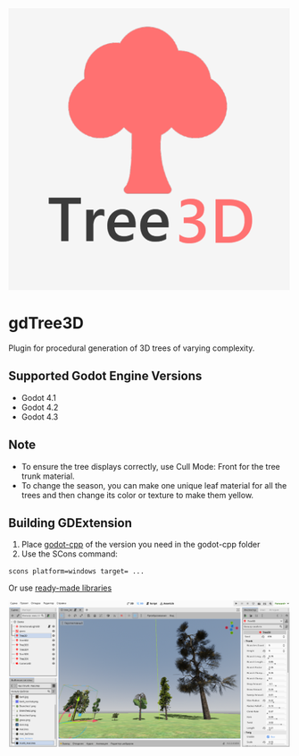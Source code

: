 <img src="image/tree3d.png">

# gdTree3D
Plugin for procedural generation of 3D trees of varying complexity.

## Supported Godot Engine Versions
- Godot 4.1
- Godot 4.2
- Godot 4.3

## Note
- To ensure the tree displays correctly, use Cull Mode: Front for the tree trunk material.
- To change the season, you can make one unique leaf material for all the trees and then change its color or texture to make them yellow.

## Building GDExtension

1. Place [godot-cpp](https://github.com/godotengine/godot-cpp) of the version you need in the godot-cpp folder
2. Use the SCons command:
```
scons platform=windows target= ...
```
Or use [ready-made libraries](https://github.com/JekSun97/gdTree3D/releases)

<img src="image/preview.png">